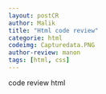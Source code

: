 ```yaml
---
layout: postCR
author: Malik
title: "Html code review"
categorie: html
codeimg: Capturedata.PNG
author-review: manon
tags: [html, css]
---
```


code review html